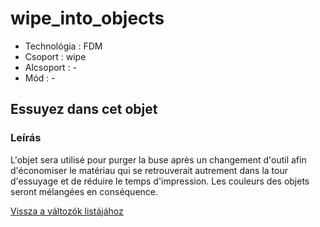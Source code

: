 # wipe\_into\_objects

* Technológia : FDM
* Csoport : wipe
* Alcsoport : -
* Mód : -

## Essuyez dans cet objet

### Leírás

L'objet sera utilisé pour purger la buse après un changement d'outil afin d'économiser le matériau qui se retrouverait autrement dans la tour d'essuyage et de réduire le temps d'impression. Les couleurs des objets seront mélangées en conséquence.

[Vissza a változók listájához](/)

